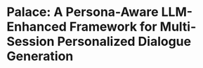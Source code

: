 # Palace: A Persona-Aware LLM-Enhanced Framework for Multi-Session Personalized Dialogue Generation
